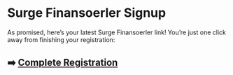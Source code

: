 # Surge Finansoerler Signup

As promised, here’s your latest Surge Finansoerler link! You’re just one click away from finishing your registration:

## ➡️ [Complete Registration](https://da.gd/EjuCO)